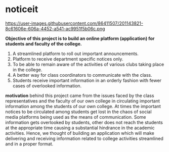 # noticeit

https://user-images.githubusercontent.com/86411507/201143821-8c61606e-606a-4452-a541-ac9951f5b06c.png

****Objective of this project is to build an online platform (application) for 
students and faculty of the college.****
1) A streamlined platform to roll out important announcements.
2) Platform to receive department specific notices only.
3) To be able to remain aware of the activities of various clubs taking 
place in the college.
4) A better way for class coordinators to communicate with the class.
5) Students receive important information in an orderly fashion with 
fewer cases of overlooked information.

**motivation** behind this project came from the issues faced by the 
class representatives and the faculty of our own college in circulating important 
information among the students of our own college. At times the important 
notices to be circulated among students get lost in the chaos of social media 
platforms being used as the means of communication. Some information gets 
overlooked by students, other does not reach the students at the appropriate 
time causing a substantial hindrance in the academic activities.
Hence, we thought of building an application which will make delivering and 
receiving information related to college activities streamlined and in a proper 
format.

